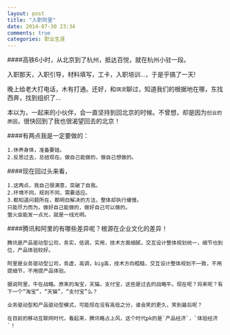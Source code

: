 ```yaml
---
layout: post
title: "入职阿里"
date: 2014-07-30 23:34
comments: true
categories: 职业生涯
---
```


####高铁6小时，从北京到了杭州，抵达百悦，就在杭州小驻一段。

<!--more-->

入职那天，入职引导，材料填写，工卡，入职培训...，于是乎搞了一天!

晚上给老大打电话，木有打通。还好，和`琪灵`聊过，知道我们的根据地在哪，东找西奔，找到组织了...

本以为，一起来的小伙伴，会一直坚持到回北京的时候。不曾想，却是因为`创业的原因`，很快回到了我也很渴望回去的北京！

####有两点我是一定要做的：
    
    1.休养身体，准备要娃。
    2.反思过去，总结现在。做自己能做的，做自己想做的。
    
####现在回过头来看，
    
    1.这两点，我自己很满意，突破了自我。
    2.环境不同，规则不同，需要适应。
    3.都知道问题所在，都明白解决的方法，整体却执行缓慢。
    只能尽力而为，做好自己能做的，做好自己可以做的。
    萤火虫能发一点光，就是一线光明。

####腾讯和阿里的有哪些差异呢？根源在企业文化的差异！

    腾讯是产品驱动型公司，务实，低调，实用，技术方面细腻，交互设计整体规划统一，细节也到位，产品体验较好。
    
    阿里是业务驱动型公司，务虚，高调，big高，技术方向粗糙，交互设计整体规划不一致，不用提细节，不用提产品体验。
    
    据说阿里，牛在战略。原来的淘宝，天猫，支付宝，这些是过去的战略牛。现在呢？将来呢？有下一个“淘宝“，“天猫”，“支付宝”么？
    
    业务驱动型和产品驱动型模式，可能现在没有高低之分，谁会笑的更久，笑到最后呢？
    
    在目前的移动互联网时代，看起来，腾讯略占上风，这个时代pk的是`产品经济`，`体验经济`！
    
    
    
    